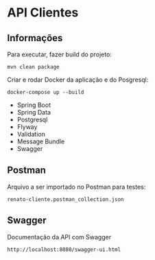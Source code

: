# API Clientes

## Informações

Para executar, fazer build do projeto:

~~~
mvn clean package
~~~

Criar e rodar Docker da aplicação e do Posgresql:

~~~
docker-compose up --build
~~~

- Spring Boot
- Spring Data
- Postgresql
- Flyway
- Validation
- Message Bundle
- Swagger

## Postman

Arquivo a ser importado no Postman para testes:

~~~
renato-cliente.postman_collection.json
~~~

## Swagger

Documentação da API com Swagger

~~~
http://localhost:8080/swagger-ui.html
~~~

